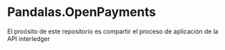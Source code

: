 # Pandalas.OpenPayments
El proósito de este repositorio es compartir el proceso de aplicación de la API interledger
